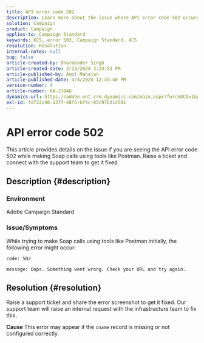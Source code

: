 ```yaml
---
title: API error code 502
description: Learn more about the issue where API error code 502 occurs while making Soap calls using tools. Connect with the support team via raising ticket.
solution: Campaign
product: Campaign
applies-to: Campaign Standard
keywords: KCS, error 502, Campaign Standard, ACS
resolution: Resolution
internal-notes: null
bug: false
article-created-by: Dharmender Singh
article-created-date: 2/15/2024 3:24:53 PM
article-published-by: Amol Mahajan
article-published-date: 4/4/2024 12:45:40 PM
version-number: 4
article-number: KA-17846
dynamics-url: https://adobe-ent.crm.dynamics.com/main.aspx?forceUCI=1&pagetype=entityrecord&etn=knowledgearticle&id=d007ba5c-16cc-ee11-9079-6045bd0061cb
exl-id: fd722c46-137f-48f5-bf4c-85c97b314501
---
```

# API error code 502


This article provides details on the issue if you are seeing the API error code 502 while making Soap calls using tools like Postman. Raise a ticket and connect with the support team to get it fixed.

## Description {#description}


### <b>Environment</b>

Adobe Campaign Standard



### <b>Issue/Symptoms</b>

While trying to make Soap calls using tools like Postman initially, the following error might occur:




```
code: 502

message: Oops. Something went wrong. Check your URL and try again.
```





## Resolution {#resolution}


Raise a support ticket and share the error screenshot to get it fixed. Our support team will raise an internal request with the infrastructure team to fix this.


<b>Cause</b>
This error may appear if the `cname` record is missing or not configured correctly.
